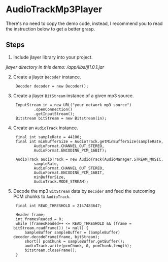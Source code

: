 # AudioTrackMp3Player
There's no need to copy the demo code, instead, I recommend you to read the instruction below to get a better grasp.

## Steps

1. Include jlayer library into your project.

  *jlayer directory in this demo: /app/libs/jl1.0.1.jar*

2. Create a jlayer `Decoder` instance.

        Decoder decoder = new Decoder();

3. Create a jlayer `BitStream` instance of a given mp3 source.

        InputStream in = new URL("your network mp3 source")
                .openConnection()
                .getInputStream();
        Bitstream bitStream = new Bitstream(in);

4. Create an `AudioTrack` instance.

        final int sampleRate = 44100;
        final int minBufferSize = AudioTrack.getMinBufferSize(sampleRate,
                AudioFormat.CHANNEL_OUT_STEREO,
                AudioFormat.ENCODING_PCM_16BIT);

        AudioTrack audioTrack = new AudioTrack(AudioManager.STREAM_MUSIC,
                sampleRate,
                AudioFormat.CHANNEL_OUT_STEREO,
                AudioFormat.ENCODING_PCM_16BIT,
                minBufferSize,
                AudioTrack.MODE_STREAM);

5. Decode the mp3 `BitStream` data by `Decoder` and feed the outcoming PCM chunks to `AudioTrack`.

        final int READ_THRESHOLD = 2147483647;
        
        Header frame;
        int framesReaded = 0;
        while (framesReaded++ <= READ_THRESHOLD && (frame = bitStream.readFrame()) != null) {
            SampleBuffer sampleBuffer = (SampleBuffer) decoder.decodeFrame(frame, bitStream);
            short[] pcmChunk = sampleBuffer.getBuffer();
            audioTrack.write(pcmChunk, 0, pcmChunk.length);
            bitstream.closeFrame();
        }
